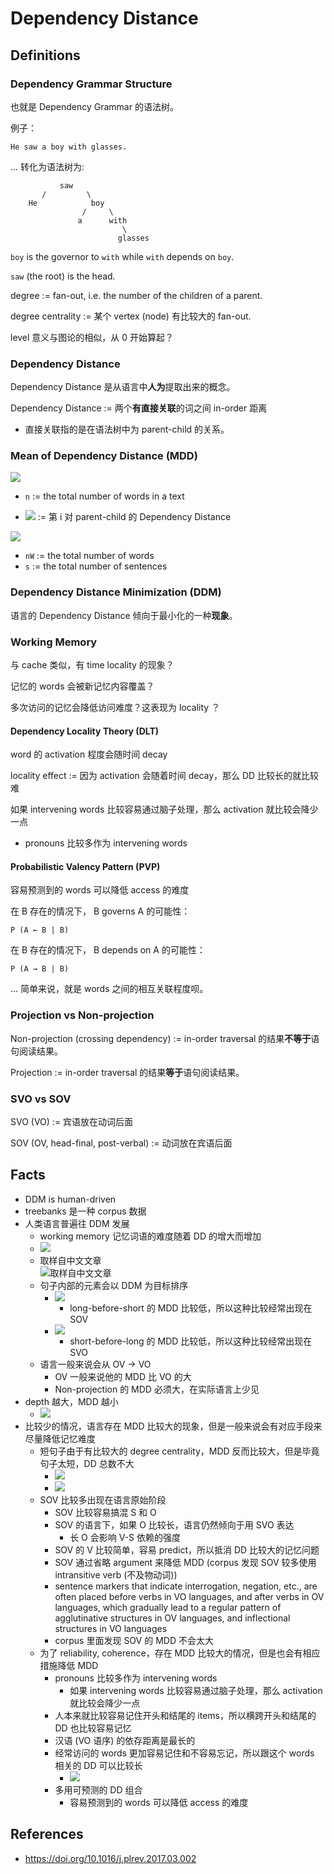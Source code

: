 # Dependency Distance

## Definitions

### Dependency Grammar Structure

也就是 Dependency Grammar 的语法树。

例子：

    He saw a boy with glasses.

... 转化为语法树为:

```
           saw
       /         \
    He            boy
                /     \
               a      with
                         \
                        glasses
```

`boy` is the governor to `with` while `with` depends on `boy`.

`saw` (the root) is the head.

degree := fan-out, i.e. the number of the children of a parent.

degree centrality := 某个 vertex (node) 有比较大的 fan-out.

level 意义与图论的相似，从 0 开始算起？

### Dependency Distance

Dependency Distance 是从语言中**人为**提取出来的概念。

Dependency Distance := 两个**有直接关联**的词之间 in-order 距离

-   直接关联指的是在语法树中为 parent-child 的关系。

### Mean of Dependency Distance (MDD)

<!-- $$
MDD (sentence) = \frac{1}{n - 1} * \sum_{i = 1}^{n} |DD_{i}|
$$ -->

<img src="https://latex.codecogs.com/gif.latex?MDD (sentence) = \frac{1}{n - 1} * \sum_{i = 1}^{n} |DD_{i}|" />

-   `n` := the total number of words in a text
<!-- - $DD_i$ := 第 i 对 parent-child 的 Dependency Distance -->
-   <img src="https://latex.codecogs.com/gif.latex?DD_i"/> := 第 i 对 parent-child 的 Dependency Distance

<!-- $$
MDD (text) = \frac{1}{nW - s} * \sum_{i = 1}^{nW} |DD_{i}|
$$ -->

<img src="https://latex.codecogs.com/gif.latex?MDD (text) = \frac{1}{nW - s} * \sum_{i = 1}^{nW} |DD_{i}|" />

-   `nW` := the total number of words
-   `s` := the total number of sentences

### Dependency Distance Minimization (DDM)

语言的 Dependency Distance 倾向于最小化的一种**现象**。

### Working Memory

与 cache 类似，有 time locality 的现象？

记忆的 words 会被新记忆内容覆盖？

多次访问的记忆会降低访问难度？这表现为 locality ？

#### Dependency Locality Theory (DLT)

word 的 activation 程度会随时间 decay

locality effect := 因为 activation 会随着时间 decay，那么 DD 比较长的就比较难

如果 intervening words 比较容易通过脑子处理，那么 activation 就比较会降少一点

-   pronouns 比较多作为 intervening words

#### Probabilistic Valency Pattern (PVP)

容易预测到的 words 可以降低 access 的难度

在 B 存在的情况下， B governs A 的可能性：

```
P (A ← B | B)
```

在 B 存在的情况下， B depends on A 的可能性：

```
P (A → B | B)
```

... 简单来说，就是 words 之间的相互关联程度呗。

### Projection vs Non-projection

Non-projection (crossing dependency) := in-order traversal 的结果**不等于**语句阅读结果。

Projection := in-order traversal 的结果**等于**语句阅读结果。

### SVO vs SOV

SVO (VO) := 宾语放在动词后面

SOV (OV, head-final, post-verbal) := 动词放在宾语后面

## Facts

-   DDM is human-driven
-   treebanks 是一种 corpus 数据
-   人类语言普遍往 DDM 发展
    -   working memory 记忆词语的难度随着 DD 的增大而增加
    -   ![](img/2020-12-10-22-44-50.png)
    -   取样自中文文章 <br>
        ![取样自中文文章](img/2020-12-10-22-46-35.png)
    -   句子内部的元素会以 DDM 为目标排序
        -   ![](img/2020-12-10-22-55-10.png)
            -   long-before-short 的 MDD 比较低，所以这种比较经常出现在 SOV
        -   ![](img/2020-12-10-22-56-13.png)
            -   short-before-long 的 MDD 比较低，所以这种比较经常出现在 SVO
    -   语言一般来说会从 OV -> VO
        -   OV 一般来说他的 MDD 比 VO 的大
        -   Non-projection 的 MDD 必须大，在实际语言上少见
-   depth 越大，MDD 越小
    -   ![](img/2020-12-10-23-04-29.png)
-   比较少的情况，语言存在 MDD 比较大的现象，但是一般来说会有对应手段来尽量降低记忆难度
    -   短句子由于有比较大的 degree centrality，MDD 反而比较大，但是毕竟句子太短，DD 总数不大
        -   ![](img/2020-12-10-23-21-09.png)
        -   ![](img/2020-12-10-23-21-24.png)
    -   SOV 比较多出现在语言原始阶段
        -   SOV 比较容易搞混 S 和 O
        -   SOV 的语言下，如果 O 比较长，语言仍然倾向于用 SVO 表达
            -   长 O 会影响 V-S 依赖的强度
        -   SOV 的 V 比较简单，容易 predict，所以抵消 DD 比较大的记忆问题
        -   SOV 通过省略 argument 来降低 MDD (corpus 发现 SOV 较多使用 intransitive verb (不及物动词))
        -   sentence markers that indicate interrogation, negation, etc., are often placed before verbs in VO languages, and after verbs in OV languages, which gradually lead to a regular pattern of agglutinative structures in OV languages, and inflectional structures in VO languages
        -   corpus 里面发现 SOV 的 MDD 不会太大
    -   为了 reliability, coherence，存在 MDD 比较大的情况，但是也会有相应措施降低 MDD
        -   pronouns 比较多作为 intervening words
            -   如果 intervening words 比较容易通过脑子处理，那么 activation 就比较会降少一点
        -   人本来就比较容易记住开头和结尾的 items，所以横跨开头和结尾的 DD 也比较容易记忆
        -   汉语 (VO 语序) 的依存距离是最长的
        -   经常访问的 words 更加容易记住和不容易忘记，所以跟这个 words 相关的 DD 可以比较长
            -   ![](img/2020-12-10-23-58-42.png)
        -   多用可预测的 DD 组合
            -   容易预测到的 words 可以降低 access 的难度

## References

-   <https://doi.org/10.1016/j.plrev.2017.03.002>

